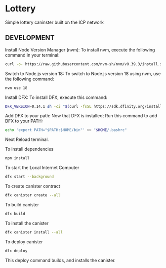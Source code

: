 # Lottery

Simple lottery caninster built on the ICP network

## DEVELOPMENT

Install Node Version Manager (nvm): To install nvm, execute the following command in your terminal:

```bash
curl -o- https://raw.githubusercontent.com/nvm-sh/nvm/v0.39.3/install.sh | bash
```

Switch to Node.js version 18: To switch to Node.js version 18 using nvm, use the following command:

```bash
nvm use 18
```

Install DFX: To install DFX, execute this command:

``` bash
DFX_VERSION=0.14.1 sh -ci "$(curl -fsSL https://sdk.dfinity.org/install.sh)"
```

Add DFX to your path: Now that DFX is installed; Run this command to add DFX to your PATH:

```bash
echo 'export PATH="$PATH:$HOME/bin"' >> "$HOME/.bashrc"
```

Next Reload terminal.

To install dependencies

```bash
npm install
```

To start the Local Internet Computer

```bash
dfx start --background
```

To create canister contract

```bash
dfx canister create --all
```

To build canister

```bash
dfx build
```

To install the canister

```bash
dfx canister install --all
```

To deploy canister

```bash
dfx deploy
```

This deploy command builds, and installs the canister.
